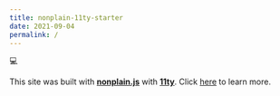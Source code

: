 ```yaml
---
title: nonplain-11ty-starter
date: 2021-09-04
permalink: /
---
```


💻

This site was built with [**nonplain.js**](https://github.com/nonplain/nonplain.js) with [**11ty**](https://www.11ty.dev/). Click [here](https://nonplain-11ty-markdown-notes.vercel.app/) to learn more.
